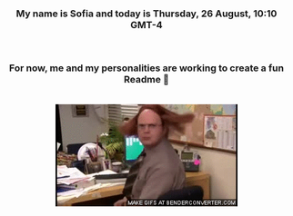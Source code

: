 


<div align="center">
<h3 >My name is Sofia and today is Thursday, 26 August, 10:10 GMT-4</h3><br>
<h3 >For now, me and my personalities are working to create a fun Readme 👋
</h3><br>
<img src='img/dwight.gif' alt='working...'/>
</div>
